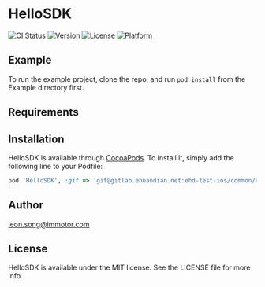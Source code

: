 # HelloSDK

[![CI Status](https://img.shields.io/travis/leon/HelloSDK.svg?style=flat)](https://travis-ci.org/leon/HelloSDK)
[![Version](https://img.shields.io/cocoapods/v/HelloSDK.svg?style=flat)](https://cocoapods.org/pods/HelloSDK)
[![License](https://img.shields.io/cocoapods/l/HelloSDK.svg?style=flat)](https://cocoapods.org/pods/HelloSDK)
[![Platform](https://img.shields.io/cocoapods/p/HelloSDK.svg?style=flat)](https://cocoapods.org/pods/HelloSDK)

## Example

To run the example project, clone the repo, and run `pod install` from the Example directory first.

## Requirements

## Installation

HelloSDK is available through [CocoaPods](https://cocoapods.org). To install
it, simply add the following line to your Podfile:

```ruby
pod 'HelloSDK', :git => 'git@gitlab.ehuandian.net:ehd-test-ios/common/HelloSDK.git'
```

## Author

leon.song@immotor.com

## License

HelloSDK is available under the MIT license. See the LICENSE file for more info.
